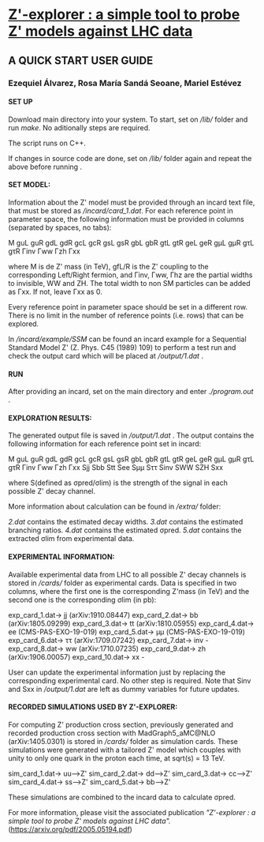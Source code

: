 # <a href="https://arxiv.org/pdf/2005.05194.pdf" target=newwindow >Z'-explorer : a simple tool to probe Z' models against LHC data</a>

## A QUICK START USER GUIDE


### Ezequiel Álvarez, Rosa María Sandá Seoane, Mariel Estévez 


#### SET UP



Download main directory into your system. To start, set on */lib/* folder and run *make*. No aditionally steps are required.

The script runs on C++.

If changes in source code are done, set on */lib/* folder again and repeat the above before running .





#### SET MODEL:



Information about the Z' model must be provided through an incard text file, that must be stored as */incard/card_1.dat*. For each reference point in parameter space, the following information must be provided in columns (separated by spaces, no tabs):


M  guL guR  gdL  gdR  gcL  gcR  gsL  gsR  gbL  gbR  gtL  gtR  geL  geR  gμL  gμR  gτL  gτR  Γinv  Γww  Γzh  Γxx


where M is de Z' mass (in TeV), gfL/R is the Z' coupling to the corresponding Left/Right fermion, and Γinv, Γww, Γhz are the partial widths to invisible, WW and ZH. The total width to non SM particles can be added as Γxx.  If not, leave Γxx as 0.

Every reference point in parameter space should be set in a different row. There is no limit in the number of reference points (i.e. rows) that can be explored.


In */incard/example/SSM* can be found an incard example for a Sequential Standard Model Z' (Z. Phys. C45 (1989) 109) to perform a test run and check the output card which will be placed at */output/1.dat* .







#### RUN



After providing an incard, set on the main directory and enter *./program.out* .






#### EXPLORATION RESULTS:



The generated output file is saved in */output/1.dat* . The output contains the following information for each reference point set in incard:
 

M  guL  guR  gdL  gdR  gcL  gcR  gsL  gsR  gbL  gbR  gtL  gtR  geL  geR  gμL  gμR  gτL  gτR  Γinv  Γww  Γzh  Γxx  Sjj  Sbb  Stt  See  Sμμ  Sττ  Sinv  SWW  SZH  Sxx


where S(defined as σpred/σlim) is the strength of the signal in each possible Z' decay channel.


More information about calculation can be found in */extra/* folder:

*2.dat* contains the estimated decay widths. 
*3.dat* contains the estimated branching ratios.
*4.dat* contains the estimated σpred.
*5.dat* contains the extracted σlim from experimental data.





#### EXPERIMENTAL INFORMATION:

Available experimental data from LHC to all possible Z' decay channels is stored in  */cards/* folder as experimental cards. Data is specified in two columns, where the first one is the corresponding Z'mass (in TeV) and the second one is the corresponding σlim (in pb): 


exp_card_1.dat-> jj (arXiv:1910.08447)
exp_card_2.dat-> bb (arXiv:1805.09299)
exp_card_3.dat-> tt (arXiv:1810.05955)
exp_card_4.dat-> ee (CMS-PAS-EXO-19-019)
exp_card_5.dat-> μμ (CMS-PAS-EXO-19-019)
exp_card_6.dat-> ττ (arXiv:1709.07242)
exp_card_7.dat-> inv -
exp_card_8.dat-> ww (arXiv:1710.07235)
exp_card_9.dat-> zh (arXiv:1906.00057)
exp_card_10.dat-> xx -


User can update the experimental information just by replacing the corresponding experimental card. No other step is required. Note that Sinv and Sxx in */output/1.dat* are left as dummy variables for future updates.





#### RECORDED SIMULATIONS USED BY Z'-EXPLORER:

For computing Z' production cross section, previously generated and recorded production cross section with MadGraph5_aMC@NLO (arXiv:1405.0301) is stored in */cards/* folder as simulation cards. These simulations were generated with a tailored Z' model which couples with unity to only one quark in the proton each time, at sqrt(s) = 13 TeV. 

sim_card_1.dat->  uu-->Z'
sim_card_2.dat->  dd-->Z'
sim_card_3.dat->  cc-->Z'
sim_card_4.dat->  ss-->Z'
sim_card_5.dat->  bb-->Z'

These simulations are combined to the incard data to calculate σpred.








For more information, please visit the associated publication *"Z'-explorer : a simple tool to probe Z' models against LHC data".* (https://arxiv.org/pdf/2005.05194.pdf)

